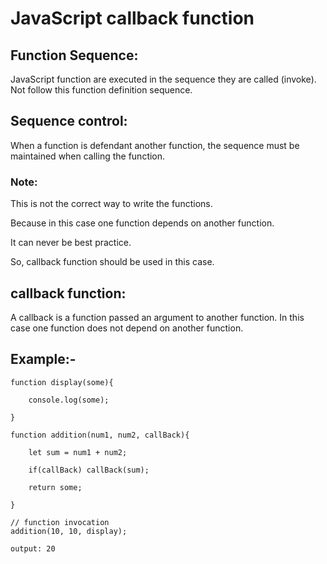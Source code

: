 # JavaScript callback function

## Function Sequence:

JavaScript function are executed in the sequence they are called (invoke). Not follow this function definition sequence.    

## Sequence control: 

When a function is defendant another function, the sequence must be maintained when calling the function.

### Note:  

This is not the correct way to write the functions.

Because in this case one function depends on another function. 

It can never be best practice.

So, callback function should be used in this case.


## callback function:

A callback is a function passed an argument to another function. 
In this case one function does not depend on another function.

## Example:-

    function display(some){

        console.log(some);

    }

    function addition(num1, num2, callBack){

        let sum = num1 + num2;

        if(callBack) callBack(sum);

        return some;

    }

    // function invocation
    addition(10, 10, display);

    output: 20


